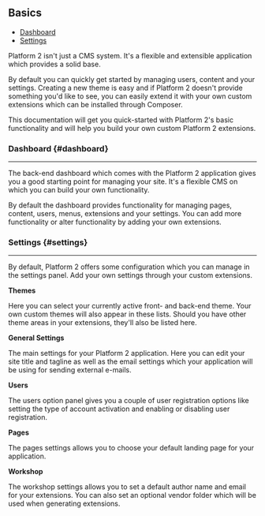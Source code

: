 ## Basics

- [Dashboard](#dashboard)
- [Settings](#settings)

Platform 2 isn't just a CMS system. It's a flexible and extensible application which provides a solid base.

By default you can quickly get started by managing users, content and your settings. Creating a new theme is easy and if Platform 2 doesn't provide something you'd like to see, you can easily extend it with your own custom extensions which can be installed through Composer.

This documentation will get you quick-started with Platform 2's basic functionality and will help you build your own custom Platform 2 extensions.

### Dashboard {#dashboard}

---

The back-end dashboard which comes with the Platform 2 application gives you a good starting point for managing your site. It's a flexible CMS on which you can build your own functionality.

By default the dashboard provides functionality for managing pages, content, users, menus, extensions and your settings. You can add more functionality or alter functionality by adding your own extensions.


### Settings {#settings}

---

By default, Platform 2 offers some configuration which you can manage in the settings panel. Add your own settings through your custom extensions.

**Themes**

Here you can select your currently active front- and back-end theme. Your own custom themes will also appear in these lists. Should you have other theme areas in your extensions, they'll also be listed here.

**General Settings**

The main settings for your Platform 2 application. Here you can edit your site title and tagline as well as the email settings which your application will be using for sending external e-mails.

**Users**

The users option panel gives you a couple of user registration options like setting the type of account activation and enabling or disabling user registration.

**Pages**

The pages settings allows you to choose your default landing page for your application.

**Workshop**

The workshop settings allows you to set a default author name and email for your extensions. You can also set an optional vendor folder which will be used when generating extensions.
